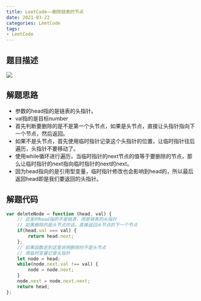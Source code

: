 ```yaml
---
title: LeetCode——删除链表的节点
date: 2021-03-22
categories: LeetCode
tags: 
- LeetCode
---
```

## 题目描述
![](https://img-blog.csdnimg.cn/img_convert/d4dcf2f3f7d2c54a88dde94549a3f7b5.png)
## 解题思路
* 参数的head指的是链表的头指针。
* val指的是目标number
* 首先判断要删除的是不是第一个头节点，如果是头节点，直接让头指针指向下一个节点，然后返回。
* 如果不是头节点，首先使用临时指针记录这个头指针的位置，让临时指针往后遍历，头指针不要移动了。
* 使用while循环进行遍历，当临时指针的next节点的值等于要删除的节点，那么让临时指针的next指向临时指针的next的next。
* 因为head指向的是引用型变量，临时指针修改也会影响到head的，所以最后返回head即是我们要返回的头指针。
## 解题代码
```js
var deleteNode = function (head, val) {
    // 这里的head指的不是链表，而是链表的头指针
    // 如果删除的是头节点的话，直接返回头节点的下一个节点
    if(head.val === val) {
        return head.next;
    };
    // 如果函数走到这里说明删除的不是头节点
    // 用临时变量记录头指针
    let node = head;
    while(node.next.val !== val) {
        node = node.next;
    }
    node.next = node.next.next;
    return head;
};
```
